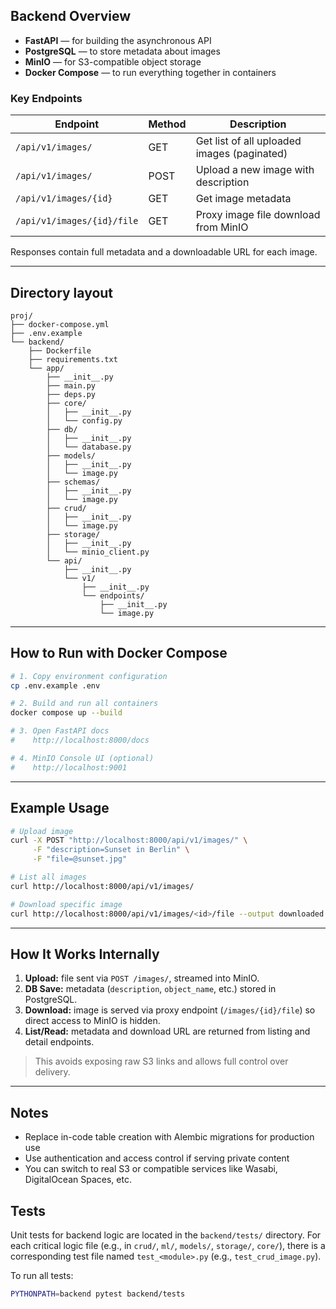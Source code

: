 

## Backend Overview


* **FastAPI** — for building the asynchronous API
* **PostgreSQL** — to store metadata about images
* **MinIO** — for S3-compatible object storage
* **Docker Compose** — to run everything together in containers

### Key Endpoints

| Endpoint                   | Method | Description                                 |
| -------------------------- | ------ | ------------------------------------------- |
| `/api/v1/images/`          | GET    | Get list of all uploaded images (paginated) |
| `/api/v1/images/`          | POST   | Upload a new image with description         |
| `/api/v1/images/{id}`      | GET    | Get image metadata                          |
| `/api/v1/images/{id}/file` | GET    | Proxy image file download from MinIO        |

Responses contain full metadata and a downloadable URL for each image.

---

## Directory layout

```
proj/
├── docker-compose.yml
├── .env.example
└── backend/
    ├── Dockerfile
    ├── requirements.txt
    └── app/
        ├── __init__.py
        ├── main.py
        ├── deps.py
        ├── core/
        │   ├── __init__.py
        │   └── config.py
        ├── db/
        │   ├── __init__.py
        │   └── database.py
        ├── models/
        │   ├── __init__.py
        │   └── image.py
        ├── schemas/
        │   ├── __init__.py
        │   └── image.py
        ├── crud/
        │   ├── __init__.py
        │   └── image.py
        ├── storage/
        │   ├── __init__.py
        │   └── minio_client.py
        └── api/
            ├── __init__.py
            └── v1/
                ├── __init__.py
                └── endpoints/
                    ├── __init__.py
                    └── image.py
```

---

## How to Run with Docker Compose

```bash
# 1. Copy environment configuration
cp .env.example .env

# 2. Build and run all containers
docker compose up --build

# 3. Open FastAPI docs
#    http://localhost:8000/docs

# 4. MinIO Console UI (optional)
#    http://localhost:9001
```

---

## Example Usage

```bash
# Upload image
curl -X POST "http://localhost:8000/api/v1/images/" \
     -F "description=Sunset in Berlin" \
     -F "file=@sunset.jpg"

# List all images
curl http://localhost:8000/api/v1/images/

# Download specific image
curl http://localhost:8000/api/v1/images/<id>/file --output downloaded.jpg
```

---

## How It Works Internally

1. **Upload:** file sent via `POST /images/`, streamed into MinIO.
2. **DB Save:** metadata (`description`, `object_name`, etc.) stored in PostgreSQL.
3. **Download:** image is served via proxy endpoint (`/images/{id}/file`) so direct access to MinIO is hidden.
4. **List/Read:** metadata and download URL are returned from listing and detail endpoints.

> This avoids exposing raw S3 links and allows full control over delivery.

---

## Notes

* Replace in-code table creation with Alembic migrations for production use
* Use authentication and access control if serving private content
* You can switch to real S3 or compatible services like Wasabi, DigitalOcean Spaces, etc.

## Tests

Unit tests for backend logic are located in the `backend/tests/` directory. For each critical logic file (e.g., in `crud/`, `ml/`, `models/`, `storage/`, `core/`), there is a corresponding test file named `test_<module>.py` (e.g., `test_crud_image.py`).

To run all tests:
```bash
PYTHONPATH=backend pytest backend/tests
```
